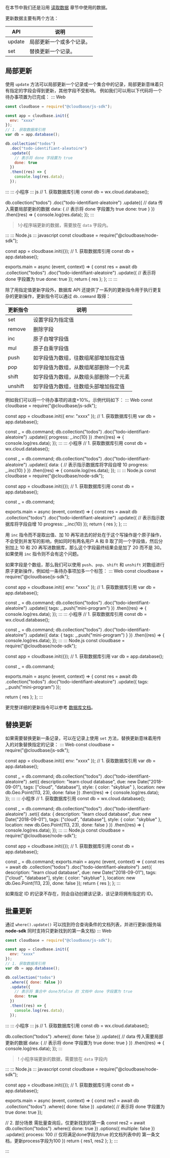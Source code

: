 在本节中我们还是沿用 [读取数据](https://cloud.tencent.com/document/product/876/19368) 章节中使用的数据。

更新数据主要有两个方法：

| API    | 说明                     |
| ------ | ------------------------ |
| update | 局部更新一个或多个记录。 |
| set    | 替换更新一个记录。       |

## 局部更新

使用 `update` 方法可以局部更新一个记录或一个集合中的记录，局部更新意味着只有指定的字段会得到更新，其他字段不受影响。
例如我们可以用以下代码将一个待办事项置为已完成：
<dx-tabs>
::: Web

```js
const cloudbase = require("@cloudbase/js-sdk");

const app = cloudbase.init({
  env: "xxxx"
});
// 1. 获取数据库引用
var db = app.database();

db.collection("todos")
  .doc("todo-identifiant-aleatoire")
  .update({
    // 表示将 done 字段置为 true
    done: true
  })
  .then((res) => {
    console.log(res.data);
  });
```

:::
::: 小程序
<dx-codeblock>
:::  js
// 1. 获取数据库引用
const db = wx.cloud.database();

db.collection("todos")
  .doc("todo-identifiant-aleatoire")
  .update({
    // data 传入需要局部更新的数据
    data: {
      // 表示将 done 字段置为 true
      done: true
    }
  })
  .then((res) => {
    console.log(res.data);
  });
:::
</dx-codeblock>

>!小程序端更新的数据，需要放在 `data` 字段内。

:::
::: Node.js
<dx-codeblock>
:::  javascript
const cloudbase = require("@cloudbase/node-sdk");

const app = cloudbase.init({});
// 1. 获取数据库引用
const db = app.database();

exports.main = async (event, context) => {
  const res = await db
    .collection("todos")
    .doc("todo-identifiant-aleatoire")
    .update({
      // 表示将 done 字段置为 true
      done: true
    });
  return {
    res
  };
};
:::
</dx-codeblock>
:::

</dx-tabs>

除了用指定值更新字段外，数据库 API 还提供了一系列的更新指令用于执行更复杂的更新操作，更新指令可以通过 `db.command` 取得：

| 更新指令 | 说明                                   |
| -------- | -------------------------------------- |
| set      | 设置字段为指定值                       |
| remove   | 删除字段                               |
| inc      | 原子自增字段值                         |
| mul      | 原子自乘字段值                         |
| push     | 如字段值为数组，往数组尾部增加指定值   |
| pop      | 如字段值为数组，从数组尾部删除一个元素 |
| shift    | 如字段值为数组，从数组头部删除一个元素 |
| unshift  | 如字段值为数组，往数组头部增加指定值   |

例如我们可以将一个待办事项的进度+10%。示例代码如下：
<dx-codeblock>
:::  Web
const cloudbase = require("@cloudbase/js-sdk");

const app = cloudbase.init({
  env: "xxxx"
});
// 1. 获取数据库引用
var db = app.database();

const _ = db.command;
db.collection("todos")
  .doc("todo-identifiant-aleatoire")
  .update({
    progress: _.inc(10)
  })
  .then((res) => {
    console.log(res.data);
  });
:::
:::  小程序
// 1. 获取数据库引用
const db = wx.cloud.database();

const _ = db.command;
db.collection("todos")
  .doc("todo-identifiant-aleatoire")
  .update({
    data: {
      // 表示指示数据库将字段自增 10
      progress: _.inc(10)
    }
  })
  .then((res) => {
    console.log(res.data);
  });
:::
:::  Node.js
const cloudbase = require("@cloudbase/node-sdk");

const app = cloudbase.init({});
// 1. 获取数据库引用
const db = app.database();

const _ = db.command;

exports.main = async (event, context) => {
  const res = await db
    .collection("todos")
    .doc("todo-identifiant-aleatoire")
    .update({
      // 表示指示数据库将字段自增 10
      progress: _.inc(10)
    });
  return {
    res
  };
};
:::
</dx-codeblock>

用 `inc` 指令而不是取出值、加 10 再写进去的好处在于这个写操作是个原子操作，不会受到并发写的影响，例如同时有两名用户 A 和 B 取了同一个字段值，然后分别加上 10 和 20 再写进数据库，那么这个字段最终结果会是加了 20 而不是 30。如果使用 `inc` 指令则不会有这个问题。

如果字段是个数组，那么我们可以使用 `push`、`pop`、`shift` 和 `unshift` 对数组进行原子更新操作，例如给一条待办事项加多一个标签：
<dx-codeblock>
:::  Web
const cloudbase = require("@cloudbase/js-sdk");

const app = cloudbase.init({
  env: "xxxx"
});
// 1. 获取数据库引用
var db = app.database();

const _ = db.command;
db.collection("todos")
  .doc("todo-identifiant-aleatoire")
  .update({
    tags: _.push("mini-program")
  })
  .then((res) => {
    console.log(res.data);
  });
:::
:::  小程序
// 1. 获取数据库引用
const db = wx.cloud.database();

const _ = db.command;
db.collection("todos")
  .doc("todo-identifiant-aleatoire")
  .update({
    data: {
      tags: _.push("mini-program")
    }
  })
  .then((res) => {
    console.log(res.data);
  });
:::
:::  Node.js
const cloudbase = require("@cloudbase/node-sdk");

const app = cloudbase.init({});
// 1. 获取数据库引用
var db = app.database();

const _ = db.command;

exports.main = async (event, context) => {
  const res = await db
    .collection("todos")
    .doc("todo-identifiant-aleatoire")
    .update({
      tags: _.push("mini-program")
    });

  return {
    res
  };
};
:::
</dx-codeblock>

更完整详细的更新指令可以参考 [数据库文档](https://cloud.tencent.com/document/product/876/18441)。

## 替换更新

如果需要替换更新一条记录，可以在记录上使用 `set` 方法，替换更新意味着用传入的对象替换指定的记录：
<dx-codeblock>
:::  Web
const cloudbase = require("@cloudbase/js-sdk");

const app = cloudbase.init({
  env: "xxxx"
});
// 1. 获取数据库引用
var db = app.database();

const _ = db.command;
db.collection("todos")
  .doc("todo-identifiant-aleatoire")
  .set({
    description: "learn cloud database",
    due: new Date("2018-09-01"),
    tags: ["cloud", "database"],
    style: {
      color: "skyblue"
    },
    location: new db.Geo.Point(113, 23),
    done: false
  })
  .then((res) => {
    console.log(res.data);
  });
:::
:::  小程序
// 1. 获取数据库引用
const db = wx.cloud.database();

const _ = db.command;
db.collection("todos")
  .doc("todo-identifiant-aleatoire")
  .set({
    data: {
      description: "learn cloud database",
      due: new Date("2018-09-01"),
      tags: ["cloud", "database"],
      style: {
        color: "skyblue"
      },
      location: new db.Geo.Point(113, 23),
      done: false
    }
  })
  .then((res) => {
    console.log(res.data);
  });
:::
:::  Node.js
const cloudbase = require("@cloudbase/node-sdk");

const app = cloudbase.init({});
// 1. 获取数据库引用
const db = app.database();

const _ = db.command;
exports.main = async (event, context) => {
  const res = await db
    .collection("todos")
    .doc("todo-identifiant-aleatoire")
    .set({
      description: "learn cloud database",
      due: new Date("2018-09-01"),
      tags: ["cloud", "database"],
      style: {
        color: "skyblue"
      },
      location: new db.Geo.Point(113, 23),
      done: false
    });
  return {
    res
  };
};
:::
</dx-codeblock>

如果指定 ID 的记录不存在，则会自动创建该记录，该记录将拥有指定的 ID。

## 批量更新

通过 `where().update()` 可以找到符合查询条件的文档列表，并进行更新(服务端 **node-sdk** 同时支持只更新找到的第一条文档)
<dx-tabs>
::: Web

```js
const cloudbase = require("@cloudbase/js-sdk");

const app = cloudbase.init({
  env: "xxxx"
});
// 1. 获取数据库引用
var db = app.database();

db.collection("todos")
  .where({ done: false })
  .update({
    // 表示将 集合中 done为false 的 文档中 done 字段置为 true
    done: true
  })
  .then((res) => {
    console.log(res.data);
  });
```

:::
::: 小程序
<dx-codeblock>
:::  js
// 1. 获取数据库引用
const db = wx.cloud.database();

db.collection("todos")
  .where({ done: false })
  .update({
    // data 传入需要局部更新的数据
    data: {
      // 表示将 done 字段置为 true
      done: true
    }
  })
  .then((res) => {
    console.log(res.data);
  });
:::
</dx-codeblock>

>! 小程序端更新的数据，需要放在 `data` 字段内

:::
::: Node.js
<dx-codeblock>
:::  javascript
const cloudbase = require("@cloudbase/node-sdk");

const app = cloudbase.init({});
// 1. 获取数据库引用
const db = app.database();

exports.main = async (event, context) => {
  const res1 = await db
    .collection("todos")
    .where({ done: false })
    .update({
      // 表示将 done 字段置为 true
      done: true
    });

  // 2. 部分场景 需批量查询后，仅更新找到的第一条
  const res2 = await db.collection("todos")
    .where({ done: true })
    .options({ multiple: false })
    .update({
      process: 100 // 仅将满足done字段为true 的文档列表中的 第一条文档，更新process字段为100
    })
  return {
    res1,
    res2
  };
};
:::
</dx-codeblock>


:::

</dx-tabs>

